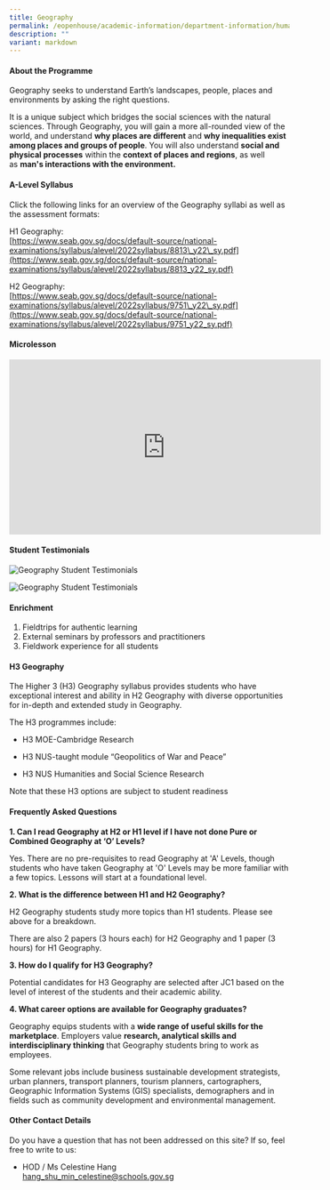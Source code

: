 ```yaml
---
title: Geography
permalink: /eopenhouse/academic-information/department-information/humanities/geography/
description: ""
variant: markdown
---
```

#### **About the Programme**

Geography seeks to understand Earth’s landscapes, people, places and environments by asking the right questions.&nbsp;

It is a unique subject which bridges the social sciences with the natural sciences. Through Geography, you will gain a more all-rounded view of the world, and understand&nbsp;**why places are different**&nbsp;and&nbsp;**why inequalities exist among places and groups of people**. You will also understand&nbsp;**social and physical processes**&nbsp;within the&nbsp;**context of places and regions**, as well as&nbsp;**man's interactions with the environment.**

#### **A-Level Syllabus**

Click the following links for an overview of the Geography syllabi as well as the assessment formats:

  

H1 Geography: <br>
[https://www.seab.gov.sg/docs/default-source/national-examinations/syllabus/alevel/2022syllabus/8813\_y22\_sy.pdf](https://www.seab.gov.sg/docs/default-source/national-examinations/syllabus/alevel/2022syllabus/8813_y22_sy.pdf)  
  

H2 Geography: <br>
[https://www.seab.gov.sg/docs/default-source/national-examinations/syllabus/alevel/2022syllabus/9751\_y22\_sy.pdf](https://www.seab.gov.sg/docs/default-source/national-examinations/syllabus/alevel/2022syllabus/9751_y22_sy.pdf)  

#### **Microlesson**

<iframe allowfullscreen="" allow="accelerometer; autoplay; clipboard-write; encrypted-media; gyroscope; picture-in-picture; web-share" frameborder="0" title="YouTube video player" src="https://www.youtube.com/embed/uXlLqxWwekE?si=xSCFpnZfaQwegNJN" height="315" width="560"></iframe>

#### **Student Testimonials**

![Geography Student Testimonials](/images/geography%201.png)

![Geography Student Testimonials](/images/geography%202.png)

#### **Enrichment**

1.  Fieldtrips for authentic learning
2.  External seminars by professors and practitioners
3.  Fieldwork experience for all students

#### **H3 Geography**

The Higher 3 (H3) Geography syllabus provides students who have exceptional interest and ability in H2 Geography with diverse opportunities for in-depth and extended study in Geography.

  

The H3 programmes include:

  

*   H3 MOE-Cambridge Research
    

  

*   H3 NUS-taught module “Geopolitics of War and Peace”

  

*   H3 NUS Humanities and Social Science Research

  

Note that these H3 options are subject to student readiness

#### **Frequently Asked Questions**

**1\. Can I read Geography at H2 or H1 level if I have not done Pure or Combined Geography at ‘O’ Levels?**

Yes. There are no pre-requisites to read Geography at 'A' Levels, though students who have taken Geography at 'O' Levels may be more familiar with a few topics. Lessons will start at a foundational level.

  

**2\. What is the difference between H1 and H2 Geography?**

H2 Geography students study more topics than H1 students. Please see above for a breakdown.

There are also 2 papers (3 hours each) for H2 Geography and 1 paper (3 hours) for H1 Geography.&nbsp;

  

**3\. How do I qualify for H3 Geography?**

Potential candidates for H3 Geography are selected after JC1 based on the level of interest of the students and their academic ability.

  

**4\. What career options are available for Geography graduates?**

Geography equips students with a&nbsp;**wide range of useful skills for the marketplace**. Employers value&nbsp;**research, analytical skills and interdisciplinary thinking**&nbsp;that Geography students bring to work as employees.

Some relevant jobs include business sustainable development strategists, urban planners, transport planners, tourism planners, cartographers, Geographic Information Systems (GIS) specialists, demographers and in fields such as community development and environmental management.

#### **Other Contact Details**

Do you have a question that has not been addressed on this site? If so, feel free to write to us:

  

*   HOD / Ms Celestine Hang <br>
    [hang\_shu\_min\_celestine@schools.gov.sg](mailto:hang_shu_min_celestine@schools.gov.sg)